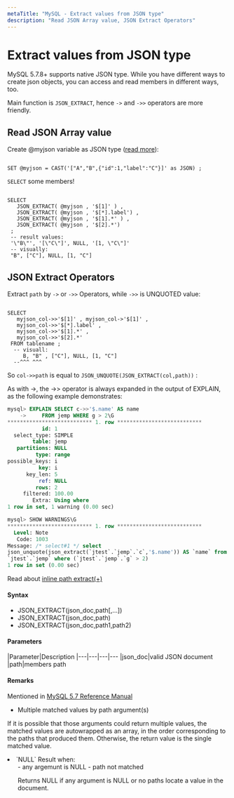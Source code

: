 ```yaml
---
metaTitle: "MySQL - Extract values from JSON type"
description: "Read JSON Array value, JSON Extract Operators"
---
```


# Extract values from JSON type


MySQL 5.7.8+ supports native JSON type. While you have different ways to create json objects, you can access and read members in different ways, too.

Main function is `JSON_EXTRACT`, hence `->` and `->>` operators are more friendly.



## Read JSON Array value


Create @myjson variable as JSON type ([read more](http://stackoverflow.com/documentation/mysql/2985/json#t=201702101641199556166)):

```

SET @myjson = CAST('["A","B",{"id":1,"label":"C"}]' as JSON) ;

```

`SELECT` some members!

```

SELECT
   JSON_EXTRACT( @myjson , '$[1]' ) ,
   JSON_EXTRACT( @myjson , '$[*].label') ,
   JSON_EXTRACT( @myjson , '$[1].*' ) ,
   JSON_EXTRACT( @myjson , '$[2].*')
 ;
 -- result values:
 '\"B\"', '[\"C\"]', NULL, '[1, \"C\"]'
 -- visually:
 "B", ["C"], NULL, [1, "C"]

```



## JSON Extract Operators


Extract `path` by `->` or `->>` Operators, while `->>` is UNQUOTED value:

```

SELECT
   myjson_col->>'$[1]' , myjson_col->'$[1]' ,
   myjson_col->>'$[*].label' ,
   myjson_col->>'$[1].*' ,
   myjson_col->>'$[2].*'
 FROM tablename ;
  -- visuall:
     B, "B" , ["C"], NULL, [1, "C"]
  --^^^ ^^^

```

So `col->>path` is equal to `JSON_UNQUOTE(JSON_EXTRACT(col,path))` :

> 
As with ->, the ->> operator is always expanded in the output of EXPLAIN, as the following example demonstrates:

```sql
mysql> EXPLAIN SELECT c->>'$.name' AS name   
    ->     FROM jemp WHERE g > 2\G
*************************** 1. row ***************************
           id: 1
  select_type: SIMPLE
        table: jemp
   partitions: NULL
         type: range
possible_keys: i
          key: i
      key_len: 5
          ref: NULL
         rows: 2
     filtered: 100.00
        Extra: Using where
1 row in set, 1 warning (0.00 sec)

mysql> SHOW WARNINGS\G
*************************** 1. row ***************************
  Level: Note
   Code: 1003
Message: /* select#1 */ select
json_unquote(json_extract(`jtest`.`jemp`.`c`,'$.name')) AS `name` from
`jtest`.`jemp` where (`jtest`.`jemp`.`g` > 2)
1 row in set (0.00 sec)

```


Read about [inline path extract(+)](https://dev.mysql.com/doc/refman/5.7/en/json-search-functions.html#operator_json-inline-path)




#### Syntax


- JSON_EXTRACT(json_doc,path[,...])
- JSON_EXTRACT(json_doc,path)
- JSON_EXTRACT(json_doc,path1,path2)



#### Parameters


|Parameter|Description
|---|---|---|---
|json_doc|valid JSON document
|path|members path



#### Remarks


Mentioned in [MySQL 5.7 Reference Manual](https://dev.mysql.com/doc/refman/5.7/en/json-search-functions.html#function_json-extract)

- Multiple matched values by path argument(s)

> 
If it is possible that those arguments could return multiple values, the matched values are autowrapped as an array, in the order corresponding to the paths that produced them. Otherwise, the return value is the single matched value.


<li>`NULL` Result when:
<ul>
- any argemunt is NULL
- path not matched

> 
Returns NULL if any argument is NULL or no paths locate a value in the document.


